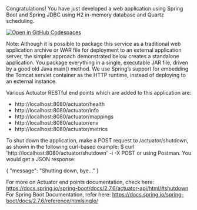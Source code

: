 Congratulations! You have just developed a web application using Spring Boot and Spring JDBC using H2 in-memory database and Quartz scheduling. 

[![Open in GitHub Codespaces](https://github.com/codespaces/badge.svg)](https://github.com/codespaces/new?hide_repo_select=true&ref=main&repo=582372347&machine=standardLinux32gb&devcontainer_path=.devcontainer%2Fdevcontainer.json&location=SouthEastAsia)


Note: Although it is possible to package this service as a traditional web application archive or WAR file 
for deployment to an external application server, the simpler approach demonstrated below creates a 
standalone application. You package everything in a single, executable JAR file, driven by 
a good old Java main() method. We use Spring’s support for embedding the Tomcat servlet container 
as the HTTP runtime, instead of deploying to an external instance.

Various Actuator RESTful end points which are added to this application are: 
 * http://localhost:8080/actuator/health
 * http://localhost:8080/actuator/info 
 * http://localhost:8080/actuator/mappings 
 * http://localhost:8080/actuator/env
 * http://localhost:8080/actuator/metrics 
 
To shut down the application, make a POST request to /actuator/shutdown, as shown in the following curl-based example:
$ curl 'http://localhost:8080/actuator/shutdown' -i -X POST or using Postman. You would get a JSON response:

{
    "message": "Shutting down, bye..."
}

For more on Actuator end points documentation, check here: https://docs.spring.io/spring-boot/docs/2.7.6/actuator-api/html/#shutdown
For Spring Boot Documentation, refer here: https://docs.spring.io/spring-boot/docs/2.7.6/reference/htmlsingle/

